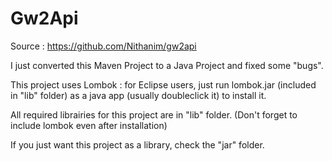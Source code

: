 # Gw2Api

Source : https://github.com/Nithanim/gw2api

I just converted this Maven Project to a Java Project and fixed some "bugs".

This project uses Lombok : for Eclipse users, just run lombok.jar (included in "lib" folder) as a java app (usually doubleclick it) to install it.

All required librairies for this project are in "lib" folder. (Don't forget to include lombok even after installation)

If you just want this project as a library, check the "jar" folder.
